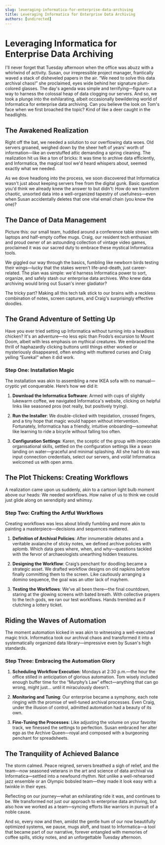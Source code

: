 ```yaml
---
slug: leveraging-informatica-for-enterprise-data-archiving
title: Leveraging Informatica for Enterprise Data Archiving
authors: [undirected]
---
```



# Leveraging Informatica for Enterprise Data Archiving

I'll never forget that Tuesday afternoon when the office was abuzz with a whirlwind of activity. Susan, our irrepressible project manager, frantically waved a stack of disheveled papers in the air. “We need to solve this data archival chaos!” she proclaimed, eyes wide behind her signature plum-colored glasses. The day's agenda was simple and terrifying—figure out a way to harness the colossal heap of data clogging our servers. And so, we took a plunge into the exhilarating, albeit occasionally bewildering world of Informatica for enterprise data archiving. Can you believe the look on Tom's face when we first broached the topic? Kind of like a deer caught in the headlights.

## The Awakened Realization

Right off the bat, we needed a solution to our overflowing data woes. Old servers groaned, weighed down by the sheer heft of years' worth of information—like an overstuffed attic demanding a spring cleaning. The realization hit us like a ton of bricks: It was time to archive data efficiently, and Informatica, the magical tool we'd heard whispers about, seemed exactly what we needed.

As we dove headlong into the process, we soon discovered that Informatica wasn't just about keeping servers free from the digital gunk. Basic question you'd think we already knew the answer to but didn't: How do we transform chaotic, unsorted data into a well-organized tapestry of usefulness—even when Susan accidentally deletes that one vital email chain (you know the one)?

## The Dance of Data Management

Picture this: our small team, huddled around a conference table strewn with laptops and half-empty coffee mugs. Craig, our resident tech enthusiast and proud owner of an astounding collection of vintage video games, proclaimed it was our sacred duty to embrace these mystical Informatica tools.

We giggled our way through the basics, fumbling like newborn birds testing their wings—lucky that the stakes weren't life-and-death, just career-related. The plan was simple: we'd harness Informatica power to sort, organize, and safely stash our enterprise data archives. Who knew data archiving would bring out Susan's inner gladiator?

The tricky part? Making all this tech talk stick to our brains with a reckless combination of notes, screen captures, and Craig's surprisingly effective doodles.

## The Grand Adventure of Setting Up

Have you ever tried setting up Informatica without turning into a headless chicken? It's an adventure—no less epic than Frodo’s excursion to Mount Doom, albeit with less emphasis on mythical creatures. We embraced the thrill of haphazardly clicking buttons until things either worked or mysteriously disappeared, often ending with muttered curses and Craig yelling “Eureka!” when it did work.

### Step One: Installation Magic

The installation was akin to assembling a new IKEA sofa with no manual—cryptic yet conquerable. Here’s how we did it:

1. **Download the Informatica Software**: Armed with cups of slightly lukewarm coffee, we navigated Informatica's website, clicking on helpful links like seasoned pros (not really, but positively trying).

2. **Run the Installer**: We double-clicked with trepidation, crossed fingers, and a tiny hope that magic would happen without intervention. Fortunately, Informatica has a friendly, intuitive onboarding—somewhat like learning to ride a bicycle without falling too often.

3. **Configuration Settings**: Karen, the sceptic of the group with impeccable organisational skills, settled on the configuration settings like a swan landing on water—graceful and minimal splashing. All she had to do was input connection credentials, select our servers, and voilà! Informatica welcomed us with open arms.

## The Plot Thickens: Creating Workflows

A realization came upon us suddenly, akin to a cartoon light bulb moment above our heads: We needed workflows. How naïve of us to think we could just glide along on serendipity and whimsy.

### Step Two: Crafting the Artful Workflows

Creating workflows was less about blindly fumbling and more akin to painting a masterpiece—decisions and sequences mattered.

1. **Definition of Archival Policies**: After innumerable debates and a veritable avalanche of sticky notes, we defined archive policies with aplomb. Which data goes where, when, and why—questions tackled with the fervor of archaeologists unearthing hidden treasures.

2. **Designing the Workflow**: Craig’s penchant for doodling became a strategic asset. We drafted workflow designs on old napkins before finally committing them to the screen. Like cautiously arranging a domino sequence, the goal was an utter lack of mayhem.

3. **Testing the Workflows**: We've all been there—the final countdown, staring at the glowing screens with bated breath. With collective prayers to the tech gods, we ran our test workflows. Hands trembled as if clutching a lottery ticket.

## Riding the Waves of Automation

The moment automation kicked in was akin to witnessing a well-executed magic trick. Informatica took our archival chaos and transformed it into a systematically organized data library—impressive even by Susan's high standards.

### Step Three: Embracing the Automation Glory

1. **Scheduling Workflow Execution**: Mondays at 2:30 p.m.—the hour the office stilled in anticipation of glorious automation. Tom wisely included enough buffer time for the “Murphy’s Law” effect—anything that can go wrong, might just... until it miraculously doesn’t.

2. **Monitoring and Tuning**: Our enterprise became a symphony, each note ringing with the promise of well-tuned archival processes. Even Craig, under the illusion of control, admitted automation had a beauty of its own.

3. **Fine-Tuning the Processes**: Like adjusting the volume on your favorite track, we finessed the settings to perfection. Susan embraced her alter ego as the Archive Queen—royal and composed with a burgeoning penchant for spreadsheets.

## The Tranquility of Achieved Balance

The storm calmed. Peace reigned, servers breathed a sigh of relief, and the team—now seasoned veterans in the art and science of data archival via Informatica—settled into a newfound rhythm. Not unlike a well-rehearsed jazz ensemble or an Olympic bobsled team—they made it look easy with a twinkle in their eyes.

Reflecting on our journey—what an exhilarating ride it was, and continues to be. We transformed not just our approach to enterprise data archiving, but also how we worked as a team—syncing efforts like warriors in pursuit of a noble cause.

And so, every now and then, amidst the gentle hum of our now beautifully optimized systems, we pause, mugs aloft, and toast to Informatica—a tool that became part of our narrative, forever entangled with memories of coffee spills, sticky notes, and an unforgettable Tuesday afternoon.